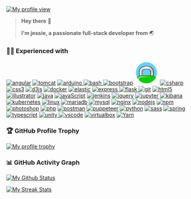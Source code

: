 [![My profile view](https://komarev.com/ghpvc/?username=jessieher&label=Profile%20views&color=0e75b6&style=flat)](https://komarev.com/ghpvc (My profile view))

> **Hey there** 👋
>
> **I'm jessie, a passionate full-stack developer from** :earth_asia:

### :woman_technologist: Experienced with

[<img width="64" height="64" src="https://vectorlogo.zone/logos/angular/angular-icon.svg" alt="angular">](https://angular.io/ (Angular))
[<img width="64" height="64" src="https://cdn.jsdelivr.net/gh/devicons/devicon/icons/tomcat/tomcat-original.svg" alt="tomcat">](https://tomcat.apache.org/ (Apache Tomcat))
[<picture>
    <source media="(prefers-color-scheme: dark)" srcset="https://github.com/jessieher/jessieher/assets/40189654/8609cca5-a80c-482d-b6f0-dff28eb7759b">
    <source media="(prefers-color-scheme: light)" srcset="https://www.vectorlogo.zone/logos/arduino/arduino-icon.svg">
    <img width="64" height="64" src="https://www.vectorlogo.zone/logos/arduino/arduino-icon.svg" alt="arduino">
</picture>](https://www.arduino.cc/ (Arduino))
[<picture>
    <source media="(prefers-color-scheme: dark)" srcset="https://github.com/jessieher/jessieher/assets/40189654/38ae7fb2-e81f-442f-9a78-5a0ffc411d9a">
    <source media="(prefers-color-scheme: light)" srcset="https://cdn.jsdelivr.net/gh/devicons/devicon/icons/bash/bash-original.svg">
    <img width="64" height="64" src="https://cdn.jsdelivr.net/gh/devicons/devicon/icons/bash/bash-original.svg" alt="bash">
</picture>](https://gnu.org/software/bash/ (Bash))
[<img width="64" height="64" src="https://cdn.jsdelivr.net/gh/devicons/devicon/icons/bootstrap/bootstrap-original.svg" alt="bootstrap">](https://getbootstrap.com/ (Bootstrap))
[<img width="64" height="64" src="https://raw.githubusercontent.com/vscode-icons/vscode-icons/master/icons/file_type_caddy.svg" alt="caddyserver">](https://caddyserver.com/ (Caddy))
[<img width="64" height="64" src="https://cdn.jsdelivr.net/gh/devicons/devicon/icons/csharp/csharp-original.svg" alt="csharp">](https://caddyserver.com/ (C#))
[<img width="64" height="64" src="https://cdn.jsdelivr.net/gh/devicons/devicon/icons/css3/css3-original.svg" alt="css3">](https://w3schools.com/css/ (CSS))
[<img width="64" height="64" src="https://cdn.jsdelivr.net/gh/devicons/devicon/icons/d3js/d3js-original.svg" alt="d3js">](https://d3js.org/ (D3.js))
[<img width="64" height="64" src="https://cdn.jsdelivr.net/gh/devicons/devicon/icons/docker/docker-original.svg" alt="docker">](https://docker.com/ (Docker))
[<img width="64" height="64" src="https://vectorlogo.zone/logos/elastic/elastic-icon.svg" alt="elastic">](https://elastic.co/ (Elastic))
[<picture>
    <source media="(prefers-color-scheme: dark)" srcset="https://github.com/jessieher/jessieher/assets/40189654/87d39927-63c1-4a58-9b9b-384864f7cde4">
    <source media="(prefers-color-scheme: light)" srcset="https://cdn.jsdelivr.net/gh/devicons/devicon/icons/express/express-original.svg">
    <img width="64" height="64" src="https://cdn.jsdelivr.net/gh/devicons/devicon/icons/express/express-original.svg" alt="express">
</picture>](https://expressjs.com/ (Express))
[<picture>
    <source media="(prefers-color-scheme: dark)" srcset="https://github.com/jessieher/jessieher/assets/40189654/b3170519-b453-4351-9ee3-e0b2a78fb4f2">
    <source media="(prefers-color-scheme: light)" srcset="https://cdn.jsdelivr.net/gh/devicons/devicon/icons/flask/flask-original.svg">
    <img width="64" height="64" src="https://cdn.jsdelivr.net/gh/devicons/devicon/icons/flask/flask-original.svg" alt="flask">
</picture>](https://flask.palletsprojects.com/ (Flask))
[<img width="64" height="64" src="https://cdn.jsdelivr.net/gh/devicons/devicon/icons/git/git-original.svg" alt="git">](https://git-scm.com/ (Git))
[<img width="64" height="64" src="https://cdn.jsdelivr.net/gh/devicons/devicon/icons/html5/html5-original.svg" alt="html5">](https://w3schools.com/html/ (HTML))
[<img width="64" height="64" src="https://cdn.jsdelivr.net/gh/devicons/devicon/icons/illustrator/illustrator-line.svg" alt="illustrator">](https://adobe.com/products/illustrator/ (Illustrator))
[<img width="64" height="64" src="https://cdn.jsdelivr.net/gh/devicons/devicon/icons/java/java-original.svg" alt="java">](https://www.java.com/ (Java))
[<img width="64" height="64" src="https://cdn.jsdelivr.net/gh/devicons/devicon/icons/javascript/javascript-original.svg" alt="javaScript">](https://developer.mozilla.org/zh-TW/docs/JavaScript/ (JavaScript))
[<img width="64" height="64" src="https://cdn.jsdelivr.net/gh/devicons/devicon/icons/jenkins/jenkins-original.svg" alt="jenkins">](https://www.jenkins.io/ (Jenkins))
[<img width="64" height="64" src="https://cdn.jsdelivr.net/gh/devicons/devicon/icons/jquery/jquery-original.svg" alt="jquery">](https://jquery.com/ (jQuery))
[<img width="64" height="64" src="https://cdn.jsdelivr.net/gh/devicons/devicon/icons/jupyter/jupyter-original-wordmark.svg" alt="jupyter">](https://jupyter.org/ (Jupyter))
[<img width="64" height="64" src="https://www.vectorlogo.zone/logos/elasticco_kibana/elasticco_kibana-icon.svg" alt="kibana">](https://www.elastic.co/kibana/ (Kibana))
[<img width="64" height="64" src="https://vectorlogo.zone/logos/kubernetes/kubernetes-icon.svg" alt="kubernetes">](https://kubernetes.io/ (Kubernetes))
[<img width="64" height="64" src="https://github.com/jessieher/jessieher/assets/40189654/a458a651-c113-43f8-b30c-06a9bbd8216b" alt="linux">](https://linux.org/ (Linux))
[<img width="64" height="64" src="https://github.com/jessieher/jessieher/assets/40189654/dd7db543-4ac6-4aa4-9168-f19d60534dc4" alt="mariadb">](https://mariadb.org/ (MariaDB))
[<img width="64" height="64" src="https://cdn.jsdelivr.net/gh/devicons/devicon/icons/mysql/mysql-original.svg" alt="mysql">](https://mysql.com/ (MySQL))
[<img width="64" height="64" src="https://vectorlogo.zone/logos/nginx/nginx-icon.svg" alt="nginx">](https://nginx.com/ (Nginx))
[<img width="64" height="64" src="https://vectorlogo.zone/logos/nodejs/nodejs-icon.svg" alt="nodejs">](https://nodejs.org/ (Node.js))
[<img width="64" height="64" src="https://vectorlogo.zone/logos/npmjs/npmjs-icon.svg" alt="npm">](https://npmjs.com/ (NPM))
[<img width="64" height="64" src="https://cdn.jsdelivr.net/gh/devicons/devicon/icons/photoshop/photoshop-line.svg" alt="photoshop">](https://adobe.com/products/photoshop/ (Photoshop))
[<img width="64" height="64" src="https://vectorlogo.zone/logos/php/php-icon.svg" alt="php">](https://php.net/ (PHP))
[<img width="64" height="64" src="https://vectorlogo.zone/logos/getpostman/getpostman-icon.svg" alt="postman">](https://postman.com/ (Postman))
[<img width="64" height="64" src="https://www.vectorlogo.zone/logos/pptrdev/pptrdev-official.svg" alt="puppeteer">](https://pptr.dev/ (Puppeteer))
[<img width="64" height="64" src="https://cdn.jsdelivr.net/gh/devicons/devicon/icons/python/python-original.svg" alt="python">](https://python.org/ (Python))
[<img width="64" height="64" src="https://cdn.jsdelivr.net/gh/devicons/devicon/icons/sass/sass-original.svg" alt="sass">](https://sass-lang.com/ (Sass))
[<img width="64" height="64" src="https://github.com/jessieher/jessieher/assets/40189654/0e5facb5-2722-4e54-93f8-a223826bb6ea" alt="spring">](https://spring.io/ (Spring Framework))
[<img width="64" height="64" src="https://cdn.jsdelivr.net/gh/devicons/devicon/icons/typescript/typescript-original.svg" alt="typescript">](https://typescriptlang.org/ (TypeScript))
[<picture>
    <source media="(prefers-color-scheme: dark)" srcset="https://github.com/jessieher/jessieher/assets/40189654/37b8d5d4-952d-452d-90d6-f75894cfe359">
    <source media="(prefers-color-scheme: light)" srcset="https://cdn.jsdelivr.net/gh/devicons/devicon/icons/unity/unity-original.svg">
    <img width="64" height="64" src="https://cdn.jsdelivr.net/gh/devicons/devicon/icons/unity/unity-original.svg" alt="unity">
</picture>](https://unity.com/ (Unity))
[<img width="64" height="64" src="https://cdn.jsdelivr.net/gh/devicons/devicon/icons/vscode/vscode-original.svg" alt="vscode">](https://code.visualstudio.com/ (Visual Studio Code))
[<img width="64" height="64" src="https://www.vectorlogo.zone/logos/virtualbox/virtualbox-icon.svg" alt="virtualbox">](https://www.virtualbox.org/wiki/Downloads (VirtualBox))
[<img width="64" height="64" src="https://vectorlogo.zone/logos/yarnpkg/yarnpkg-icon.svg" alt="Yarn">](https://yarnpkg.com/ (Yarn))

### :trophy: GitHub Profile Trophy

[![My profile trophy](https://github-profile-trophy.vercel.app/?username=jessieher&rank=SSS,SS,S,AAA,AA,A,B,C&margin-w=15&margin-h=15&column=-1&no-frame=true)](https://github.com/ryo-ma/github-profile-trophy (My profile trophy))

### :bar_chart: GitHub Activity Graph

[![My Github Status](https://github-readme-stats.vercel.app/api?username=jessieher&bg_color=4158D0,4158D0,C850C0,FFCC70&title_color=fff&text_color=fff&card_width=495&rank_icon=github&hide_border=true)](https://github.com/anuraghazra/github-readme-stats (My GitHub Status))

[![My Streak Stats](https://github-readme-streak-stats.herokuapp.com/?user=jessieher&theme=ambient-gradient&hide_border=true)](https://github-readme-streak-stats.herokuapp.com (My Streak Stats))
